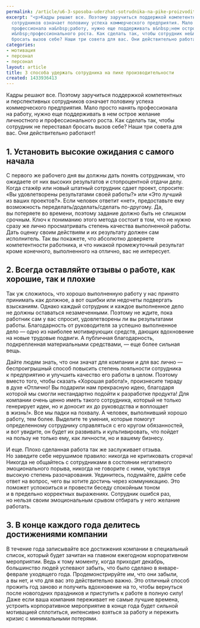 ```yaml
---
permalink: /article/u6-3-sposoba-uderzhat-sotrudnika-na-pike-proizvoditelnosti
excerpt: "<p>Кадры решают все. Поэтому заручиться поддержкой компетентных и&nbsp;перспективных
  сотрудников означает половину успеха коммерческого предприятия. Мало просто нанять
  профессионала на&nbsp;работу, нужно еще поддерживать в&nbsp;нем острое желание личностного
  и&nbsp;профессионального роста. Как сделать так, чтобы сотрудник не&nbsp;переставал
  бросать вызов себе? Наши три совета для вас. Они действительно работают!</p>"
categories:
- мотивация
- персонал
- персонал
layout: article
title: 3 способа удержать сотрудника на пике производительности
created: 1433936413
---
```

Кадры решают все. Поэтому заручиться поддержкой компетентных и перспективных сотрудников означает половину успеха коммерческого предприятия. Мало просто нанять профессионала на работу, нужно еще поддерживать в нем острое желание личностного и профессионального роста. Как сделать так, чтобы сотрудник не переставал бросать вызов себе? Наши три совета для вас. Они действительно работают!

## 1. Установить высокие ожидания с самого начала ##

С первого же рабочего дня вы должны дать понять сотрудникам, что ожидаете от них высоких результатов и стопроцентной отдачи делу. Когда стажёр или новый штатный сотрудник сдает проект, спросите: «Вы удовлетворены результатами своей работы?» или «Это лучший из ваших проектов?». Если человек ответит «нет», предоставьте ему возможность переделать/доделать/сделать по-другому. Да, вы потеряете во времени, поэтому задание должно быть не слишком срочным. Ключ к пониманию этого метода состоит в том, что не нужно сразу же лично просматривать степень качества выполненной работы. Дать оценку своим действиям и их результату должен сам исполнитель. Так вы покажете, что абсолютно доверяете компетентности работника, и что никакой промежуточный результат кроме конечного, выполненного на отлично, вас не интересует.

## 2. Всегда оставляйте отзывы о работе, как хорошие, так и плохие ##

Так уж сложилось, что хорошо выполненную работу у нас принято принимать как должное, а вот ошибки или недочеты подвергать взысканиям. Однако каждый сотрудник и каждое выполненное дело не должны оставаться незамеченными. Поэтому не ждите, пока работник сам у вас спросит, удовлетворены ли вы результатами работы. Благодарность от руководителя за успешно выполненное дело — одно из наиболее мотивирующих средств, дающих вдохновение на новые трудовые подвиги. А публичная благодарность, подкрепленная материальными средствами, — еще более сильная вещь.

Дайте людям знать, что они значат для компании и для вас лично — беспроигрышный способ повысить степень лояльности сотрудника к предприятию и улучшить качество его работы в целом. Поэтому вместо того, чтобы сказать «Хорошая работа!», произнесите тираду в духе «Отлично! Вы подарили нам прекрасную идею, благодаря которой мы смогли нестандартно подойти к разработке продукта! Для компании очень ценно иметь такого сотрудника, который не только генерирует идеи, но и доносит их до руководства и воплощает в жизнь!». Все мы падки на похвалу. А человек, выполнивший хорошо работу, тем более. Выделите те умения, которые помогут определенному сотруднику справляться с его кругом обязанностей, и вот увидите, он будет их развивать и культивировать, что пойдет на пользу не только ему, как личности, но и вашему бизнесу.

И еще. Плохо сделанная работа так же заслуживает отзыва. Но заведите себе нерушимое правило: никогда не критиковать сгоряча! Никогда не общайтесь с сотрудниками в состоянии негативного эмоционального порыва, никогда не говорите с ними, чувствуя высокую степень разочарования. Уединитесь, подумайте, дайте себе ответ на вопрос, чего вы хотите достичь через коммуникацию. Это поможет успокоиться и провести беседу спокойным тоном и в предельно корректных выражениях. Сотрудник ошибся раз, но нельзя своим эмоциональным срывом отбирать у него желание работать.

## 3. В конце каждого года делитесь достижениями компании ##

В течение года записывайте все достижения компании в специальный список, который будет зачитан на главном ежегодном корпоративном мероприятии. Ведь к тому моменту, когда приходит декабрь, большинство людей успевают забыть, что было сделано в январе-феврале уходящего года. Продемонстрируйте им, что они забыли, а вы нет, и что для вас это действительно важно. Это отличный способ прожить год заново и получить вдохновение на то, чтобы вернуться после новогодних праздников и приступить к работе в полную силу! Даже если ваша компания переживает не самые лучшие времена, устроить корпоративное мероприятие в конце года будет сильной мотивацией сплотиться, интенсивно взяться за работу и пережить кризис с минимальными потерями.
